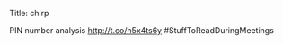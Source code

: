 Title: chirp

PIN number analysis <a href="http://t.co/n5x4ts6y">http://t.co/n5x4ts6y</a> #StuffToReadDuringMeetings
